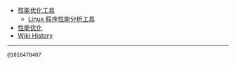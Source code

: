 - [性能优化工具](/0004_Tools)
  - [Linux 程序性能分析工具](/0005_Tools_Linux)
- [性能优化](/0003_OPT)
- [Wiki History](/hist)

---
<kbd><sub>@1018470407</sub></kbd>
